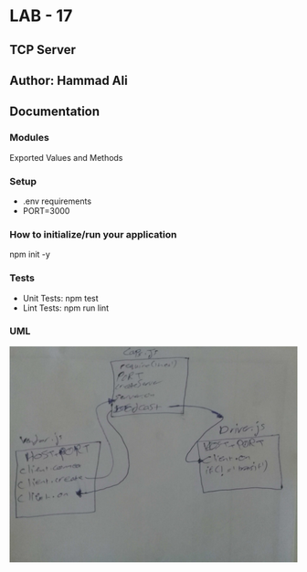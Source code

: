 # LAB - 17

## TCP Server 

## Author: Hammad Ali


## Documentation

### Modules

Exported Values and Methods

### Setup

* .env requirements
* PORT=3000

### How to initialize/run your application
npm init -y

### Tests
* Unit Tests: npm test
* Lint Tests: npm run lint

### UML

![image](./assets/tcp.jpg)